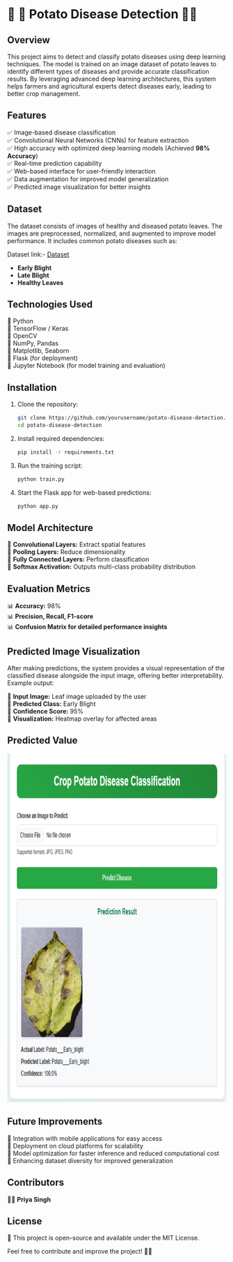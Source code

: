 # 🌿 🥔 Potato Disease Detection  🥔🌿

## Overview
This project aims to detect and classify potato diseases using deep learning techniques. The model is trained on an image dataset of potato leaves to identify different types of diseases and provide accurate classification results. By leveraging advanced deep learning architectures, this system helps farmers and agricultural experts detect diseases early, leading to better crop management.

## Features
✅ Image-based disease classification  
✅ Convolutional Neural Networks (CNNs) for feature extraction  
✅ High accuracy with optimized deep learning models (Achieved **98% Accuracy**)  
✅ Real-time prediction capability  
✅ Web-based interface for user-friendly interaction  
✅ Data augmentation for improved model generalization  
✅ Predicted image visualization for better insights  

## Dataset
The dataset consists of images of healthy and diseased potato leaves. The images are preprocessed, normalized, and augmented to improve model performance. It includes common potato diseases such as:

Dataset link:-  [Dataset](https://github.com/SinghPriya5/SinghPriya5-Potato-Disease-Classification-Using-CNN/tree/main/PlantVillage)

- **Early Blight**
- **Late Blight**
- **Healthy Leaves**

## Technologies Used
🚀 Python  
🚀 TensorFlow / Keras  
🚀 OpenCV  
🚀 NumPy, Pandas  
🚀 Matplotlib, Seaborn  
🚀 Flask (for deployment)  
🚀 Jupyter Notebook (for model training and evaluation)  

## Installation
1. Clone the repository:
   ```sh
   git clone https://github.com/yourusername/potato-disease-detection.git
   cd potato-disease-detection
   ```
2. Install required dependencies:
   ```sh
   pip install -r requirements.txt
   ```
3. Run the training script:
   ```sh
   python train.py
   ```
4. Start the Flask app for web-based predictions:
   ```sh
   python app.py
   ```

## Model Architecture
🔹 **Convolutional Layers:** Extract spatial features  
🔹 **Pooling Layers:** Reduce dimensionality  
🔹 **Fully Connected Layers:** Perform classification  
🔹 **Softmax Activation:** Outputs multi-class probability distribution  

## Evaluation Metrics
📊 **Accuracy:** 98%  
📊 **Precision, Recall, F1-score**  
📊 **Confusion Matrix for detailed performance insights**  

## Predicted Image Visualization
After making predictions, the system provides a visual representation of the classified disease alongside the input image, offering better interpretability. Example output:

📌 **Input Image:** Leaf image uploaded by the user  
📌 **Predicted Class:** Early Blight  
📌 **Confidence Score:** 95%  
📌 **Visualization:** Heatmap overlay for affected areas  
## Predicted Value

<p align="center">
  <img src="https://github.com/SinghPriya5/SinghPriya5-Potato-Disease-Classification-Using-CNN/blob/main/Potato%20Disease.png" alt="Inserting Value" width="800" height="800">
</p>

## Future Improvements
🚀 Integration with mobile applications for easy access  
🚀 Deployment on cloud platforms for scalability  
🚀 Model optimization for faster inference and reduced computational cost  
🚀 Enhancing dataset diversity for improved generalization  

## Contributors
👩‍💻 **Priya Singh**

## License
📜 This project is open-source and available under the MIT License.

Feel free to contribute and improve the project! 🚀🥔


